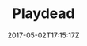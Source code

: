 ---
title: "Playdead"
site_link: "http://playdead.com/"
description: "Best known for Limbo."
location: "Copenhagen"
active: true
active_from: "2006-12-07"
active_to: ""
tags: []
date: "2017-05-02T17:15:17Z"
---